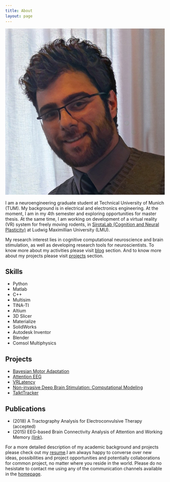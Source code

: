 ```yaml
---
title: About
layout: page
---
```

<!--[Profile Image]({{ site.url }}/{{ site.picture }})-->

![Profile Image](assets/images/profile.jpg)

<p>
	I am a neuroengineering graduate student at Technical University of Munich (TUM). My background is in electrical and electronics engineering. At the moment, I am in my 4th semester and exploring opportunities for master thesis. At the same time, I am working on development of a virtual reality (VR) system for freely moving rodents, in <a href="http://cogneuro.bio.lmu.de/" target="_blank">SirotaLab (Cognition and Neural Plasticity)</a> at Ludwig Maximillian University (LMU).
</p>

<p>
	My research interest lies in cognitive computational neuroscience and brain stimulation, as well as developing research tools for neuroscientists. To know more about my activities please visit <a href="https://mohammadbashiri.github.io/blog/">blog</a> section. And to know more about my projects please visit <a href="https://mohammadbashiri.github.io/projects/">projects</a> section.
</p>

<h2>Skills</h2>

<ul class="skill-list">
	<li>Python</li>
	<li>Matlab</li>
	<li>C++</li>
	<li>Multisim</li>
	<li>TINA-TI</li>
	<li>Altium</li>
	<li>3D Slicer</li>
	<li>Materialize</li>
	<li>SolidWorks</li>
	<li>Autodesk Inventor</li>
	<li>Blender</li>
	<li>Comsol Multiphysics</li>
</ul>

<h2>Projects</h2>

<ul>
	<li><a href="https://github.com/mohammadbashiri/bayesian-motor-adaptation" target="_blank">Bayesian Motor Adaptation</a></li>
	<li><a href="https://github.com/mohammadbashiri/attention-eeg" target="_blank">Attention EEG</a></li>
	<li><a href="https://github.com/mohammadbashiri/vrlatency" target="_blank">VRLatency</a></li>
	<li><a href="https://github.com/mohammadbashiri/non-invasive-deep-brain-stimulation" taget="_blank">Non-invasive Deep Brain Stimulation: Computational Modeling</a></li>
	<li><a href="https://github.com/mohammadbashiri/talktracker" target="_balnk">TalktTracker</a></li>
</ul>

<h2>Publications</h2>

<ul>
	<li> (2018) A Tractography Analysis for Electroconvulsive Therapy (accepted)</li>
	<li> (2015) EEG-based Brain Connectivity Analysis of Attention and Working Memory <a href="https://ieeexplore.ieee.org/document/7435890/" target="_blank">(link)</a>.</li>
</ul>

<!--
<h2>Hobbies</h2>

<ul>
	<li>Sports</li>
	<li>Organizaing (and participating) in casual scientific events</li>
	<li>Photography</li>
	<li>Dancing</li>
	<li>Travelling</li>
</ul>
-->

<p>
	For a more detailed description of my academic background and projects please check out my <a href="https://mohammadbashiri.github.io/assets/Bashiri-Resume.png" target="_blank">resume</a>.I am always happy to converse over new ideas, possibilities and project opportunities and potentially collaborations for common project, no matter where you reside in the world. Please do no hesistate to contact me using any of the communication channels available in the <a href="https://mohammadbashiri.github.io/">homepage</a>.
</p>
